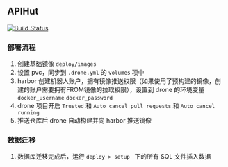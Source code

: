 ## APIHut

[![Build Status](https://drone.northes.co/api/badges/apihut/server-2.0/status.svg?ref=refs/heads/main)](https://drone.northes.co/apihut/server-2.0)

### 部署流程
1. 创建基础镜像 `deploy/images`
2. 设置 pvc，同步到 `.drone.yml` 的 `volumes` 项中
3. harbor 创建机器人账户，拥有镜像推送权限（如果使用了预构建的镜像，创建的账户需要拥有FROM镜像的拉取权限），设置到 drone 的环境变量
   `docker_username` `docker_password`
4. drone 项目开启 `Trusted` 和 `Auto cancel pull requests` 和 `Auto cancel running`
5. 推送仓库后 drone 自动构建并向 harbor 推送镜像


### 数据迁移
1. 数据库迁移完成后，运行 `deploy > setup ` 下的所有 SQL 文件插入数据